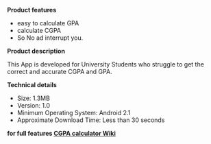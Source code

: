 **Product features**
- easy to calculate GPA
- calculate CGPA
- So No ad interrupt you.

**Product description**

This App is developed for University Students who struggle to get the correct and accurate CGPA and GPA.


**Technical details**
- Size: 1.3MB
- Version: 1.0
- Minimum Operating System: Android 2.1
- Approximate Download Time: Less than 30 seconds

**for full features [CGPA calculator Wiki](https://sarkerrabi.github.io/CGPAcalculatorWiki/)**
